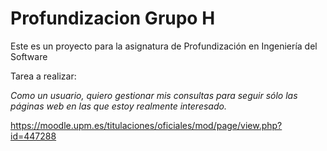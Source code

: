 ﻿# Profundizacion Grupo H

Este es un proyecto para la asignatura de Profundización en Ingeniería del Software

Tarea a realizar:

*Como un usuario, quiero gestionar mis consultas para seguir sólo las páginas web en las que estoy realmente interesado.*

https://moodle.upm.es/titulaciones/oficiales/mod/page/view.php?id=447288
